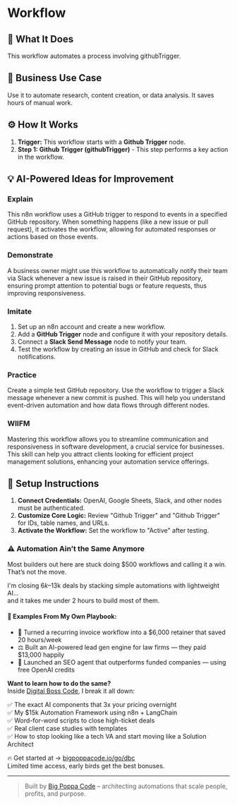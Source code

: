 # Workflow

## 🚀 What It Does
This workflow automates a process involving githubTrigger.

## 💼 Business Use Case
Use it to automate research, content creation, or data analysis. It saves hours of manual work.

## ⚙️ How It Works
1.  **Trigger:** This workflow starts with a **Github Trigger** node.
2. **Step 1: Github Trigger (githubTrigger)** - This step performs a key action in the workflow.

## 💡 AI-Powered Ideas for Improvement
### Explain
This n8n workflow uses a GitHub trigger to respond to events in a specified GitHub repository. When something happens (like a new issue or pull request), it activates the workflow, allowing for automated responses or actions based on those events.

### Demonstrate
A business owner might use this workflow to automatically notify their team via Slack whenever a new issue is raised in their GitHub repository, ensuring prompt attention to potential bugs or feature requests, thus improving responsiveness.

### Imitate
1. Set up an n8n account and create a new workflow.
2. Add a **GitHub Trigger** node and configure it with your repository details.
3. Connect a **Slack Send Message** node to notify your team.
4. Test the workflow by creating an issue in GitHub and check for Slack notifications.

### Practice
Create a simple test GitHub repository. Use the workflow to trigger a Slack message whenever a new commit is pushed. This will help you understand event-driven automation and how data flows through different nodes.

### WIIFM
Mastering this workflow allows you to streamline communication and responsiveness in software development, a crucial service for businesses. This skill can help you attract clients looking for efficient project management solutions, enhancing your automation service offerings.

## 🔧 Setup Instructions
1. **Connect Credentials:** OpenAI, Google Sheets, Slack, and other nodes must be authenticated.
2. **Customize Core Logic:** Review "Github Trigger" and "Github Trigger" for IDs, table names, and URLs.
3. **Activate the Workflow:** Set the workflow to "Active" after testing.

### ⚠️ Automation Ain’t the Same Anymore

Most builders out here are stuck doing $500 workflows and calling it a win.  
That’s not the move.  

I'm closing $6k–$13k deals by stacking simple automations with lightweight AI...  
and it takes me under 2 hours to build most of them.

#### 🧠 Examples From My Own Playbook:
- 🔁 Turned a recurring invoice workflow into a $6,000 retainer that saved 20 hours/week  
- ⚖️ Built an AI-powered lead gen engine for law firms — they paid $13,000 happily  
- 🚀 Launched an SEO agent that outperforms funded companies — using free OpenAI credits  

**Want to learn how to do the same?**  
Inside [Digital Boss Code](https://bigpoppacode.io/go/dbc), I break it all down:

✅ The exact AI components that 3x your pricing overnight  
✅ My $15k Automation Framework using n8n + LangChain  
✅ Word-for-word scripts to close high-ticket deals  
✅ Real client case studies with templates  
✅ How to stop looking like a tech VA and start moving like a Solution Architect  

🔥 Get started at → [bigpoppacode.io/go/dbc](https://bigpoppacode.io/go/dbc)  
Limited time access, early birds get the best bonuses.

---
> Built by [Big Poppa Code](https://bigpoppacode.io) – architecting automations that scale people, profits, and purpose.
